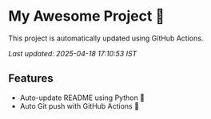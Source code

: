 # My Awesome Project 🚀

This project is automatically updated using GitHub Actions.

_Last updated: 2025-04-18 17:10:53 IST_

## Features
- Auto-update README using Python 🐍
- Auto Git push with GitHub Actions 🤖
